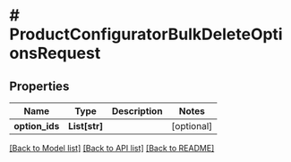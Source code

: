 # # ProductConfiguratorBulkDeleteOptionsRequest


## Properties 


Name | Type | Description | Notes
------------ | ------------- | ------------- | -------------
**option_ids**| **List[str]** |   | [optional]


[[Back to Model list]](../../README.md#models) [[Back to API list]](../../README.md#endpoints) [[Back to README]](../../README.md)

